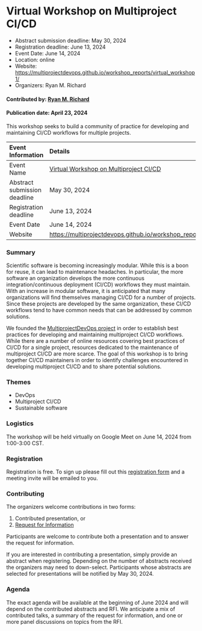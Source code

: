 # Virtual Workshop on Multiproject CI/CD

- Abstract submission deadline: May 30, 2024
- Registration deadline: June 13, 2024
- Event Date: June 14, 2024
- Location: online
- Website: https://multiprojectdevops.github.io/workshop_reports/virtual_workshop1/
- Organizers: Ryan M. Richard

#### Contributed by: [Ryan M. Richard](https://github.com/ryanmrichard)

#### Publication date: April 23, 2024

<!-- deck text start --> 
This workshop seeks to build a community of practice for developing and maintaining CI/CD workflows for multiple projects.
<!-- deck text ends -->

Event Information | Details
:--- | :---			   
Event Name | [Virtual Workshop on Multiproject CI/CD](https://multiprojectdevops.github.io/workshop_reports/virtual_workshop1/)
Abstract submission deadline | May 30, 2024
Registration deadline | June 13, 2024
Event Date | June 14, 2024
Website | https://multiprojectdevops.github.io/workshop_reports/virtual_workshop1/


### Summary

Scientific software is becoming increasingly modular. While this is a boon for reuse, it can lead to maintenance headaches. In particular, the more software
an organization develops the more continuous integration/continuous deployment
(CI/CD) workflows they must maintain. With an increase in modular software,
it is anticipated that many organizations will find themselves managing CI/CD
for a number of projects. Since these projects are developed by the same 
organization, these CI/CD workflows tend to have common needs that can be
addressed by common solutions.

We founded the [MultiprojectDevOps project](https://multiprojectdevops.github.io) in order to establish best practices 
for developing and maintaining multiproject CI/CD workflows. While there are a
number of online resources covering best practices of CI/CD for a single 
project, resources dedicated to the maintenance of multiproject CI/CD are more 
scarce. The goal of this workshop is to bring together CI/CD maintainers in 
order to identify challenges encountered in developing multiproject CI/CD and to 
share potential solutions. 

### Themes

- DevOps
- Multiproject CI/CD
- Sustainable software

### Logistics

The workshop will be held virtually on Google Meet on June 14, 2024 from 1:00-3:00 CST.

### Registration

Registration is free. To sign up please fill out this [registration form](https://forms.gle/99fFQaAkAHX24Jve8)
and a meeting invite will be emailed to you.

### Contributing

The organizers welcome contributions in two forms:

1. Contributed presentation, or
2. [Request for Information](https://multiprojectdevops.github.io/workshop_reports/virtual_workshop1/rfi/)

Participants are welcome to contribute both a presentation and to answer the 
request for information. 

If you are interested in contributing a presentation, simply provide an abstract
when registering. Depending on the number of abstracts received the organizers
may need to down-select. Participants whose abstracts are selected for
presentations will be notified by May 30, 2024.

### Agenda

The exact agenda will be available at the beginning of June 2024 and will depend on the contributed abstracts and RFI. We anticipate a mix of
contributed talks, a summary of the request for information, and one or more panel discussions on topics from the RFI.

<!---
Publish: yes
Topics: conferences and workshops, release and deployment, continuous integration testing
--->
